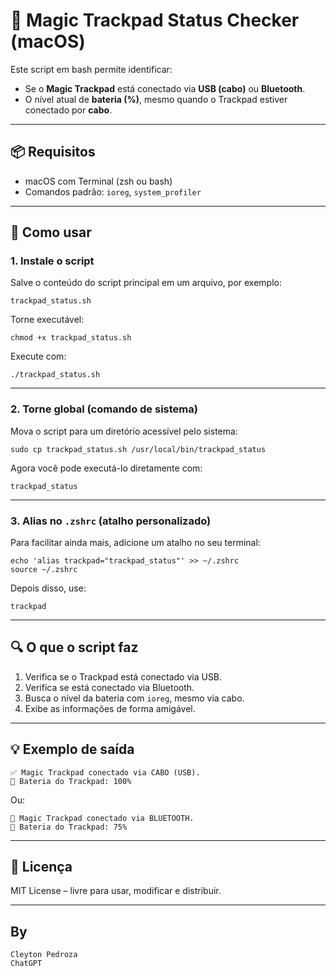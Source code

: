 
# 🔋 Magic Trackpad Status Checker (macOS)

Este script em bash permite identificar:

- Se o **Magic Trackpad** está conectado via **USB (cabo)** ou **Bluetooth**.
- O nível atual de **bateria (%)**, mesmo quando o Trackpad estiver conectado por **cabo**.

---

## 📦 Requisitos

- macOS com Terminal (zsh ou bash)
- Comandos padrão: `ioreg`, `system_profiler`

---

## 📄 Como usar

### 1. Instale o script

Salve o conteúdo do script principal em um arquivo, por exemplo:

    trackpad_status.sh

Torne executável:

    chmod +x trackpad_status.sh

Execute com:

    ./trackpad_status.sh

---

### 2. Torne global (comando de sistema)

Mova o script para um diretório acessível pelo sistema:

    sudo cp trackpad_status.sh /usr/local/bin/trackpad_status

Agora você pode executá-lo diretamente com:

    trackpad_status

---

### 3. Alias no `.zshrc` (atalho personalizado)

Para facilitar ainda mais, adicione um atalho no seu terminal:

    echo 'alias trackpad="trackpad_status"' >> ~/.zshrc
    source ~/.zshrc

Depois disso, use:

    trackpad

---

## 🔍 O que o script faz

1. Verifica se o Trackpad está conectado via USB.
2. Verifica se está conectado via Bluetooth.
3. Busca o nível da bateria com `ioreg`, mesmo via cabo.
4. Exibe as informações de forma amigável.

---

## 💡 Exemplo de saída

    ✅ Magic Trackpad conectado via CABO (USB).
    🔋 Bateria do Trackpad: 100%

Ou:

    📡 Magic Trackpad conectado via BLUETOOTH.
    🔋 Bateria do Trackpad: 75%

---

## 📃 Licença

MIT License – livre para usar, modificar e distribuir.

---

## By 

    Cleyton Pedroza 
    ChatGPT


